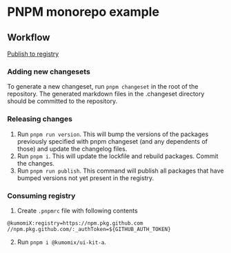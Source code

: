 # PNPM monorepo example

## Workflow

[Publish to registry](https://adevait.com/software/publish-private-npm-packages-with-github-package-registry)

### Adding new changesets

To generate a new changeset, run `pnpm changeset` in the root of the repository. The generated markdown files in the .changeset directory should be committed to the repository.

### Releasing changes

1. Run `pnpm run version`. This will bump the versions of the packages previously specified with pnpm changeset (and any dependents of those) and update the changelog files.
2. Run `pnpm i`. This will update the lockfile and rebuild packages.
   Commit the changes.
3. Run `pnpm run publish`. This command will publish all packages that have bumped versions not yet present in the registry.

### Consuming registry

1. Create `.pnpmrc` file with following contents

```
@kumomiX:registry=https://npm.pkg.github.com
//npm.pkg.github.com/:_authToken=${GITHUB_AUTH_TOKEN}
```

2. Run `pnpm i @kumomix/ui-kit-a`.
